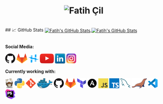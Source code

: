 
<h1 align="center">
  <img src="https://github.com/Fatihcil16/Fatihcil16/blob/main/Images/Banner.png" alt="Fatih Çil" />
</h1>
<br>
## &#x1f4c8; GitHub Stats

<a href="https://github.com/Fatihcil16">
  <img align="center" src="https://github-readme-stats.vercel.app/api/top-langs/?username=Fatihcil16&hide=c%2B%2B,c,html&title_color=6aa6f8&theme=tokyonight&bg_color=0e1116" alt="Fatih's GitHub Stats" />
</a>
<a href="https://github.com/Fatihcil16">
  <img align="center" src="https://github-readme-stats.vercel.app/api?username=Fatihcil16&show_icons=true&theme=tokyonight&line_height=27&bg_color=0e1116" alt="Fatih's GitHub Stats" />
</a>
 <br> 
 <br>
 
**Social Media:**

[![GitHub](Icons/github.png)](https://github.com/Fatihcil16)
[![GitLab](Icons/gitlab.png)](https://gitlab.com/Fatihcil16)
[![Hackster.io](Icons/Hackster.png)](https://www.hackster.io/fatih-cil/)
[![YouTube](Icons/youtube.png)](https://www.youtube.com/channel/UCIUsA_RC9wk1IMp1nX03qUQ)
[![LinkedIn](Icons/linkedin.png)](https://www.linkedin.com/in/fatih-%C3%A7il/)
[![Instagram](Icons/instagram.png)](https://www.instagram.com/fatihcil.2001/)

**Currently working with:**

<a href="https://getcomposer.org/" title="Composer"><img src="icons/composer.png" /></a>
<a href="https://www.python.org/" title="Python"><img src="icons/python.png" /></a>
<a href="https://git-scm.com/" title="Git"><img src="icons/git.png" /></a>
<a href="https://www.docker.com/" title="Docker"><img src="icons/docker.png" /></a>
<a href="https://github.com/" title="GitHub"><img src="icons/github.png" /></a>
<a href="https://gitlab.com/" title="GitLab"><img src="icons/gitlab.png" /></a>
<a href="https://www.terraform.io/" title="Terraform"><img src="icons/terraform.png" /></a>
<a href="https://www.ansible.com/" title="Ansible"><img src="icons/ansible.png" /></a>
<a href="https://en.wikipedia.org/wiki/JavaScript" title="JavaScript"><img src="icons/javascript.png" /></a>
<a href="https://www.typescriptlang.org/" title="TypeScript"><img src="icons/typescript.png" /></a>
<a href="https://www.mysql.com/" title="MySQL"><img src="icons/mysql.png" /></a>
<a href="https://mariadb.org/" title="MariaDB"><img src="icons/mariadb.png" /></a>
<a href="https://code.visualstudio.com/" title="Visual Studio Code"><img src="icons/vscode.png" /></a>
<a href="https://www.jetbrains.com/phpstorm/" title="PHPStorm"><img src="icons/phpstorm.png" /></a>
